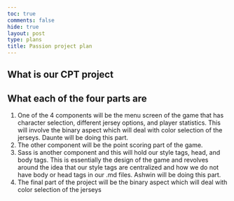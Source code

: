 ```yaml
---
toc: true
comments: false
hide: true
layout: post
type: plans
title: Passion project plan
---
```


## What is our CPT project


## What each of the four parts are
1. One of the 4 components will be the menu screen of the game that has character selection, different jersey options, and player statistics. This will involve the binary aspect which will deal with color selection of the jerseys. Daunte will be doing this part.
2. The other component will be the point scoring part of the game. 
3. Sass is another component and this will hold our style tags, head, and body tags. This is essentially the design of the game and revolves around the idea that our style tags are centralized and how we do not have body or head tags in our .md files. Ashwin will be doing this part.
4. The final part of the project will be the binary aspect which will deal with color selection of the jerseys 